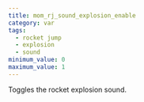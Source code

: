 ```yaml
---
title: mom_rj_sound_explosion_enable
category: var
tags:
  - rocket jump
  - explosion
  - sound
minimum_value: 0
maximum_value: 1
---
```


Toggles the rocket explosion sound.